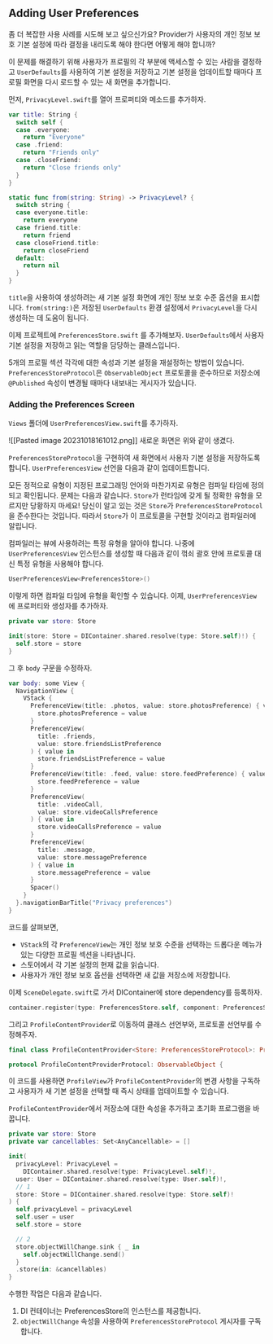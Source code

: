 ## Adding User Preferences
좀 더 복잡한 사용 사례를 시도해 보고 싶으신가요? Provider가 사용자의 개인 정보 보호 기본 설정에 따라 결정을 내리도록 해야 한다면 어떻게 해야 합니까?

이 문제를 해결하기 위해 사용자가 프로필의 각 부분에 액세스할 수 있는 사람을 결정하고 `UserDefaults`를 사용하여 기본 설정을 저장하고 기본 설정을 업데이트할 때마다 프로필 화면을 다시 로드할 수 있는 새 화면을 추가합니다.

먼저, `PrivacyLevel.swift`를 열어 프로퍼티와 메소드를 추가하자.
```swift
var title: String {
  switch self {
  case .everyone:
    return "Everyone"
  case .friend:
    return "Friends only"
  case .closeFriend:
    return "Close friends only"
  }
}

static func from(string: String) -> PrivacyLevel? {
  switch string {
  case everyone.title:
    return everyone
  case friend.title:
    return friend
  case closeFriend.title:
    return closeFriend
  default:
    return nil
  }
}
```

`title`을 사용하여 생성하려는 새 기본 설정 화면에 개인 정보 보호 수준 옵션을 표시합니다. `from(string:)`은 저장된 `UserDefaults` 환경 설정에서 `PrivacyLevel`을 다시 생성하는 데 도움이 됩니다.

이제 프로젝트에 `PreferencesStore.swift` 를 추가해보자.
`UserDefaults`에서 사용자 기본 설정을 저장하고 읽는 역할을 담당하는 클래스입니다.

5개의 프로필 섹션 각각에 대한 속성과 기본 설정을 재설정하는 방법이 있습니다.
`PreferencesStoreProtocol`은 `ObservableObject` 프로토콜을 준수하므로 저장소에 `@Published` 속성이 변경될 때마다 내보내는 게시자가 있습니다.

### Adding the Preferences Screen
`Views` 폴더에 `UserPreferencesView.swift`를 추가하자.

![[Pasted image 20231018161012.png]]
새로운 화면은 위와 같이 생겼다.

`PreferencesStoreProtocol`을 구현하여 새 화면에서 사용자 기본 설정을 저장하도록 합니다. `UserPreferencesView` 선언을 다음과 같이 업데이트합니다.

모든 정적으로 유형이 지정된 프로그래밍 언어와 마찬가지로 유형은 컴파일 타임에 정의되고 확인됩니다.
문제는 다음과 같습니다. `Store`가 런타임에 갖게 될 정확한 유형을 모르지만 당황하지 마세요! 당신이 알고 있는 것은 `Store`가 `PreferencesStoreProtocol`을 준수한다는 것입니다. 따라서 `Store`가 이 프로토콜을 구현할 것이라고 컴파일러에 알립니다.

컴파일러는 뷰에 사용하려는 특정 유형을 알아야 합니다. 나중에 `UserPreferencesView` 인스턴스를 생성할 때 다음과 같이 꺾쇠 괄호 안에 프로토콜 대신 특정 유형을 사용해야 합니다.
```swift
UserPreferencesView<PreferencesStore>()
```

이렇게 하면 컴파일 타임에 유형을 확인할 수 있습니다. 이제, `UserPreferencesView` 에 프로퍼티와 생성자를 추가하자.

```swift
private var store: Store

init(store: Store = DIContainer.shared.resolve(type: Store.self)!) {
  self.store = store
}
```

그 후 `body` 구문을 수정하자.
```swift
var body: some View {
  NavigationView {
    VStack {
      PreferenceView(title: .photos, value: store.photosPreference) { value in
        store.photosPreference = value
      }
      PreferenceView(
        title: .friends, 
        value: store.friendsListPreference
      ) { value in
        store.friendsListPreference = value
      }
      PreferenceView(title: .feed, value: store.feedPreference) { value in
        store.feedPreference = value
      }
      PreferenceView(
        title: .videoCall, 
        value: store.videoCallsPreference
      ) { value in
        store.videoCallsPreference = value
      }
      PreferenceView(
        title: .message, 
        value: store.messagePreference
      ) { value in
        store.messagePreference = value
      }
      Spacer()
    }
  }.navigationBarTitle("Privacy preferences")
}
```

코드를 살펴보면,

- `VStack`의 각 `PreferenceView`는 개인 정보 보호 수준을 선택하는 드롭다운 메뉴가 있는 다양한 프로필 섹션을 나타냅니다.
- 스토어에서 각 기본 설정의 현재 값을 읽습니다.
- 사용자가 개인 정보 보호 옵션을 선택하면 새 값을 저장소에 저장합니다.

이제 `SceneDelegate.swift`로 가서 DIContainer에 store dependency를 등록하자.
```swift
container.register(type: PreferencesStore.self, component: PreferencesStore())
```

그리고 `ProfileContentProvider`로 이동하여 클래스 선언부와, 프로토콜 선언부를 수정해주자.
```swift
final class ProfileContentProvider<Store: PreferencesStoreProtocol>: ProfileContentProviderProtocol {
```

```swift
protocol ProfileContentProviderProtocol: ObservableObject {
```

이 코드를 사용하면 `ProfileView`가 `ProfileContentProvider`의 변경 사항을 구독하고 사용자가 새 기본 설정을 선택할 때 즉시 상태를 업데이트할 수 있습니다.

`ProfileContentProvider`에서 저장소에 대한 속성을 추가하고 초기화 프로그램을 바꿉니다.

```swift
private var store: Store
private var cancellables: Set<AnyCancellable> = []

init(
  privacyLevel: PrivacyLevel = 
    DIContainer.shared.resolve(type: PrivacyLevel.self)!,
  user: User = DIContainer.shared.resolve(type: User.self)!,
  // 1
  store: Store = DIContainer.shared.resolve(type: Store.self)!
) {
  self.privacyLevel = privacyLevel
  self.user = user
  self.store = store

  // 2
  store.objectWillChange.sink { _ in
    self.objectWillChange.send()
  }
  .store(in: &cancellables)
}
```

수행한 작업은 다음과 같습니다.
1. DI 컨테이너는 PreferencesStore의 인스턴스를 제공합니다.
2. `objectWillChange` 속성을 사용하여 `PreferencesStoreProtocol` 게시자를 구독합니다.